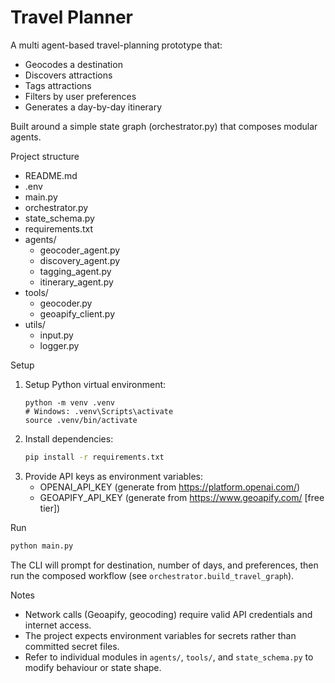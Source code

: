# Travel Planner

A multi agent-based travel-planning prototype that:
- Geocodes a destination
- Discovers attractions
- Tags attractions
- Filters by user preferences
- Generates a day-by-day itinerary

Built around a simple state graph (orchestrator.py) that composes modular agents.

Project structure
- README.md
- .env
- main.py
- orchestrator.py
- state_schema.py
- requirements.txt
- agents/
  - geocoder_agent.py
  - discovery_agent.py
  - tagging_agent.py
  - itinerary_agent.py
- tools/
  - geocoder.py
  - geoapify_client.py
- utils/
  - input.py
  - logger.py


Setup
1. Setup Python virtual environment:
    ```shs
    python -m venv .venv
    # Windows: .venv\Scripts\activate
    source .venv/bin/activate
    ```
2. Install dependencies:
   ```sh
   pip install -r requirements.txt
   ```
3. Provide API keys as environment variables:
   - OPENAI_API_KEY (generate from https://platform.openai.com/)
   - GEOAPIFY_API_KEY (generate from https://www.geoapify.com/ [free tier])

Run
```sh
python main.py
```
The CLI will prompt for destination, number of days, and preferences, then run the composed workflow (see `orchestrator.build_travel_graph`).

Notes
- Network calls (Geoapify, geocoding) require valid API credentials and internet access.
- The project expects environment variables for secrets rather than committed secret files.
- Refer to individual modules in `agents/`, `tools/`, and `state_schema.py` to modify behaviour or state shape.

